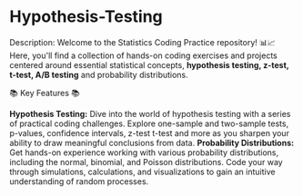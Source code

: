 # Hypothesis-Testing
Description: Welcome to the Statistics Coding Practice repository! 📊📈 Here, you'll find a collection of hands-on coding exercises and projects centered around essential statistical concepts, **hypothesis testing, z-test, t-test, A/B testing** and probability distributions. 

📚 Key Features 📚

**Hypothesis Testing:** Dive into the world of hypothesis testing with a series of practical coding challenges. Explore one-sample and two-sample tests, p-values, confidence intervals, z-test t-test and more as you sharpen your ability to draw meaningful conclusions from data.
**Probability Distributions:** Get hands-on experience working with various probability distributions, including the normal, binomial, and Poisson distributions. Code your way through simulations, calculations, and visualizations to gain an intuitive understanding of random processes.
